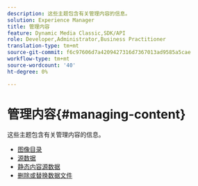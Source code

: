 ```yaml
---
description: 这些主题包含有关管理内容的信息。
solution: Experience Manager
title: 管理内容
feature: Dynamic Media Classic,SDK/API
role: Developer,Administrator,Business Practitioner
translation-type: tm+mt
source-git-commit: f6c97606d7a4209427316d7367013ad9585a5cae
workflow-type: tm+mt
source-wordcount: '40'
ht-degree: 0%

---
```



# 管理内容{#managing-content}

这些主题包含有关管理内容的信息。

* [图像目录](c-image-catalogs.md)
* [源数据](r-source-data.md)
* [静态内容源数据](c-static-content-source-data.md)
* [删除或替换数据文件](c-deleting-or-replacing-data-files.md)
